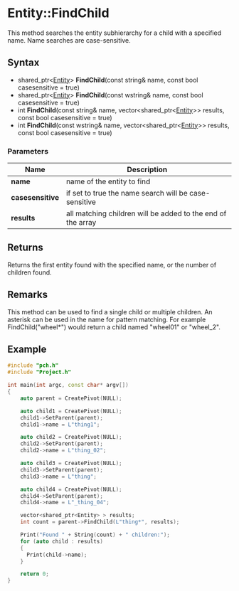 # Entity::FindChild #
This method searches the entity subhierarchy for a child with a specified name. Name searches are case-sensitive.

## Syntax ##
- shared_ptr<[Entity](CPP_Entity_32f.md)\> **FindChild**(const string& name, const bool casesensitive = true)
- shared_ptr<[Entity](CPP_Entity_32f.md)\> **FindChild**(const wstring& name, const bool casesensitive = true)
- int **FindChild**(const string& name, vector<shared_ptr<[Entity](CPP_Entity_32f.md)\>\> results, const bool casesensitive = true)
- int **FindChild**(const wstring& name, vector<shared_ptr<[Entity](CPP_Entity_32f.md)\>\> results, const bool casesensitive = true)

### Parameters ###
| Name | Description |
| --- | --- |
| **name** | name of the entity to find |
| **casesensitive** | if set to true the name search will be case-sensitive |
| **results** | all matching children will be added to the end of the array |

## Returns ##
Returns the first entity found with the specified name, or the number of children found.

## Remarks ##
This method can be used to find a single child or multiple children. An asterisk can be used in the name for pattern matching. For example FindChild("wheel*") would return a child named "wheel01" or "wheel_2".

## Example ##
```c++
#include "pch.h"
#include "Project.h"

int main(int argc, const char* argv[])
{
	auto parent = CreatePivot(NULL);

	auto child1 = CreatePivot(NULL);
	child1->SetParent(parent);
	child1->name = L"thing1";

	auto child2 = CreatePivot(NULL);
	child2->SetParent(parent);
	child2->name = L"thing_02";

	auto child3 = CreatePivot(NULL);
	child3->SetParent(parent);
	child3->name = L"thing";

	auto child4 = CreatePivot(NULL);
	child4->SetParent(parent);
	child4->name = L"_thing_04";

	vector<shared_ptr<Entity> > results;
	int count = parent->FindChild(L"thing*", results);

	Print("Found " + String(count) + " children:");
	for (auto child : results)
	{
	  Print(child->name);
	}

	return 0;
}
```
